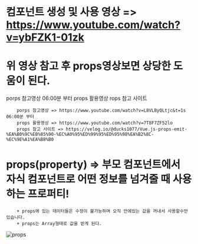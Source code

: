 # 컴포넌트 생성 및 사용 영상 => https://www.youtube.com/watch?v=ybFZK1-01zk

# 위 영상 참고 후 props영상보면 상당한 도움이 된다.
<a src="https://www.youtube.com/watch?v=L8VLByQLtjc&t=1s">porps 참고영상 06:00분 부터 </a>
<a src="https://www.youtube.com/watch?v=7T8F7ZF52lo">props 활용영상 </a>
<a src="https://velog.io/@ducks1077/Vue.js-props-emit-%EA%B0%9C%EB%85%90-%EC%A0%95%ED%99%95%ED%95%98%EA%B2%8C-%EC%9E%A1%EA%B8%B0">rops 참고 사이트</a>
```
	porps 참고영상 => https://www.youtube.com/watch?v=L8VLByQLtjc&t=1s  06:00분 부터 
	props 활용영상 => https://www.youtube.com/watch?v=7T8F7ZF52lo
	props 참고 사이트 => https://velog.io/@ducks1077/Vue.js-props-emit-%EA%B0%9C%EB%85%90-%EC%A0%95%ED%99%95%ED%95%98%EA%B2%8C-%EC%9E%A1%EA%B8%B0
```

# props(property) => 부모 컴포넌트에서 자식 컴포넌트로 어떤 정보를 넘겨줄 때 사용하는 프로퍼티!
```
	+ props에 있는 데이터들은 수정이 불가능하며 오직 안에있는 값을 꺼내서 사용할수만 있습니다.
	+ props는 Array형태로 값을 받게 된다.
```
	
![props](../img/props.png)